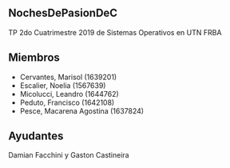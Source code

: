 ## NochesDePasionDeC ##

TP 2do Cuatrimestre 2019 de Sistemas Operativos en UTN FRBA

## Miembros ##

* Cervantes, Marisol (1639201)
* Escalier, Noelia (1567639)
* Micolucci, Leandro (1644762)
* Peduto, Francisco  (1642108)
* Pesce, Macarena Agostina  (1637824)

## Ayudantes ##

Damian Facchini y Gaston Castineira
